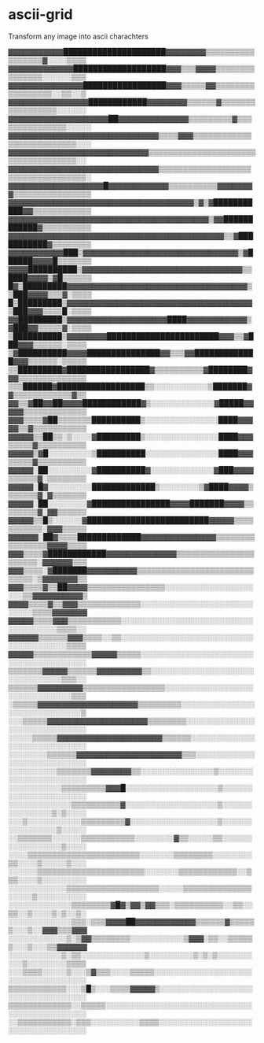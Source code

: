# ascii-grid

Transform any image into ascii charachters

▓▓▓▓▓▓▓▓▓▓▓█████████████████████▓▓▓▓▓▓▓▓▒▒▒▒▒▒▒▒▒▒▒▒▒▒▒▒▒▓░░░░▒▒▒▒ 
▓▓▓▓▓▓▓▓▓▓▓▓▓███████████████████▓▓▓▒▒▒▓▓▓▓▒▒▒▒▒▒▒▒▒▒▒▒▒▒▒░░░░░░▒▒▒ 
▓▓▓▓▓▓▓▓▓▓▓▓▓▓▓█████████████████▓▓▓▒▒▒▒▒▓▓▒▒▒▒▒▒▒▒▒▒▒▒▒▒▒▒▒░░▒▒░░▒ 
▓▓▓▓▓▓▓▓▓▓▓▓▓▓▓▓████████████▓▓▓▓▓▓▓▓▒▒▒▒▒▒▓▒▒▒▒▒▒▒▒▒▒▒▒▒▒▒▒▒░░░░░░ 
▓▓▓▓▓▓▓▓▓▓▓▓▓▓▓▓▓▓▓▓██▓▓▓▓▓▓▓▓▓▓▓▓▓▓▒▒▒▒▒▒▒▒▒▓▒▒▒▒▒▒▒▒▒▒▒▒▒▒▒░░░░░ 
▓▓▓▓▓▓▓▓▓▓▓▓▓▓▓▓▓▓▓▓▓▓▓▓▓▓▓▓▓▓▒▒▒▒▓▓▓▒▒▒▒▒▒▒▒▒▒▒▒▒▒▒▒▒▒▒▒▒▒▒▒▒▒░░░ 
▓▓▓▓▓▓▓▓▓▓▓▓▓▓▓▓▓▓▓▓▓▓▓▓▓▓▓▓▒▒▒▒▒▒▒▒▒▒▒▒▒▒▒▒▒▒▒▒▒▒▒▒▒▒▒▒▒▒▒▒▒▒▒▒░░ 
▓▓▓▓▓▓▓▓▓▓▓▓▓▓▓▓▓▓▓▓▓▓▓▓▓▓▓▓▓▓▒▒▒▒▒▒▒▒▒▒▒▒▒▒▒▒▒▒▒▒▒▒▒▒▒▒▒▒▒▒▒▒▒▒▒░ 
▓▓▓▓▓▓▓▓▓▓▓▓▓▓▓▓▓▓▓█▓▓▓▓▓▓▓▓▓▓▓▓▒▒▒▒▒▒▒▒▒▒▓▓▓▓▓▓▓▓▒▒▒▒▒▒▒▒▒▒▒▒▒▒▒▒ 
▓▓▓▓▓▓▓▓▓▓▓▓▓▓▓▓▓▓▓▓▓▓▓▓▓▓▓▓▓▓▓▓▓▓▓▓▓▒▓▒▓███████████▓▓▒▒▒▒▒▒▒▒▒▒▒▒ 
▓▓▓▓▓▓▓▓▓▓▓▓▓▓▓▓▓▓▓▓▓▓▓▓▓▓▓▓▓▓▓▓▓▓▓▓▓▓▓▓▒▓▓████████████▓▒▒▒▒▒▒▒▒▒▒ 
▓▓▓▓▓▓▓▓▓▓▓▓▓▓▓▓▓▓▓▓▓▓▓▓▓▓▓▓▓▓▓▓▓▓▓▓▓▓▓▓▓▓▓▒▒▓███████████▓▒▒▒▒▒▒▒▒ 
▓▓▓▓▓▓▓▓▓▓▓███▒▓▓▓▓▓▓▓▓▓▓▓▓▓▓▓▓▓▓▓▓▓▓▓▓▓▓▓▓▓▓▓▒▓██████▓▓▓▓█▒▒▒▒▒▒▒ 
▓▓▓▓██████████▒▓▓▓▓▓▓▓▓▓▓▓▓▓▓▓▓▓▓▓▓▓▓▓▓▓▓▓▓▓▓▓▓▒▒████▓▓▓▓▒▓█▒▒▒▒▒▒ 
█▓▒█████████▓▓▓▓▓▓▓▓▓▓▓▓▓▓▓▓▓▓▓▓▓▓▓▓▓▓▓▓▓▓▓▓▓▓▓▓▒▒███▓▓▓▓▒▒▒▓░▒▒▒▒ 
█▒█████████▒▓▓▓▓▓▓▓▓▓▓▓▓▓▓▓▓▓▓▓▓▓▓▓▓▓▓▓▓▓▓▓▓▓▓▓▓▓▒███▓▓▓▒▒▒▒█░▒▒▒▒ 
▓▓█████████▒▓▓▓▓▓▓▓▓▓▓▓▓▓▓▓▓▓▓▓▓████▓▓▓▓▓▓▓▓▓▓▓▓▒▓███▓▓▒▒▒▒▒▓░▒▒▒▒ 
▒██████████▒▓▓▓▓▓▓▓▓███████████████████████▓▓▓▒▒▓███▓▓▓▒▒▒▒▒▒░▒▒▒▒ 
▒▓██████████▓▓▓▓███████████████▓▓▒▒▒▓▓█████████████▓▓▓▒▒▒▒▒▒░▒▒▒▒▒ 
▒▒█████████▓█████████████████▓▒▒▒▒▒▒▒▒▒▒▓████████▓▓▓▒▒▒▒▒▒▒▒▒▒▒▒▒▒ 
▒▒▒██████▓██████████████████▒▒░░░░░░░░░░░▒███████▓▓▒▒▒▒▒▒▒▒▒▒▒▒▓▒▒ 
▓▓▒▒▓██▓▓██▓▓▓▓████████████▓▒░░░░░░░░░░░░░▓█████▓▓▓▓▓▒▒▒▒▒▒▒▒▒▒▒▒▒ 
▓▓▓▒▒▒▒▓██▒▒▒▒▒▒▒██████████▒░░░░░░░░░░░░░░░████▓▓▓▓▓▒▒▓▒▒▒▒▒▒▒▒▒▒▒ 
▓▓▓▓▓▒▒██▒▒░▒░░░░▓█████████▒░░░░░░░░░░░░░░░████▓▓▓▒▒▒▒▒▓▒▒▒▒▒▒▒▒▒▒ 
▓▓▓▓▓▒▓█░░░░░░░░░▒██████████░░░░░░░░░░░░░░░████▓▓▓▒▒▒▒▒▓▒▒▒▒▒▒▒▒▒▒ 
▓▓▓▓▓░██░░░░░░░░░▓██████████▓░░░░░░░░░░░░░▓███▓▓▓▓▒▒▒▒▒▒▓░▒▒▒▒▒▒▒▒ 
▓▓▓▓▓░█▓░░░░░░░░░█████████████▒░░░░░░░░▒▓████▓▓▓▓▒▒▒▒▒▒▒▓░▓▒▒▒▒▒▒▒ 
▓▓▓▓▓░██░░░░░░░░▓████████████████▓▓▓▓███████▓▓▓▓▒▒▒▒▒▒▒▒▓░▓▓▒▒▒▒▒▒ 
▓▓▓▓▓▒▒█▒░░░░░░▓█████████████████████████▓▓▓▓▓▒▒▒▒▒▒▒▒▒▒▒░▓▓▓▒▒▒▒▒ 
▓▓▓▓▓▓░██▓▒▒▒▒█████████████▓▓▓▓▓▓▓▓▓▓▓▓▓▓▓▒▒▒▒▒▒▒▒▒▒▒▒▒▒▒▒▓▓▓▓▒▒▒▒ 
▓▓▓▒▒▒▒▓████████████▓▓▓▓▓▓▓▓▓▓▓▓▓▓▒▒▒▒▒▒▒▒▒▒▒▒▒▒▒▒▒▒▒▒▒▒░▓▓▓▓▓▓▒▒▒ 
▓▓▓▒▒▒▒░▓███████▓▓▓▓▓▓▓▓▓▓▒▒▒▒▒▒▒▒▒▒▒▒▒▒▒▒▒▒▒▒▒▒▒▒▒▒▒▒▒░▒▓▓▓▓▓▓▓▒▒ 
▓▓▓▒▒▒▒▓▒▒██▓▓▓▓▒▒▒▒▒▒▒▒▒▒▒▒▒▒▒▒░░░░░░░░░░░░░░░░░░░░░▒▒▓▓▓▓▓▓▓▓▓▓▒ 
▓▓▓▓▒▒▒▒▓▒▒▓▓▓▒▒▒▒▒▒▒▒▒▒▒▒▒░░░░░░░░░░░░░░░░░░░░░░░░░░░░▒▒▒▒▓▓▓▓▓▓▓ 
▓▓▓▓▓▒▒▒▒▓▓▓▒▒▒▒▒▒▒▒▒▒▒░░░░░░░░░░░░░░░░░░░░░░░░░░░░░░░░░░░░░▒▒▒▒░░ 
▓▓▓▓▓▓▒▒▒▒▒▒▓▓▓▒▒▒▒░░▒▒░░░░░░░░░░░░░░░░░░░░░░░░░░░░░░░░░░░░░░░▒▒▒▒ 
▓▓▓▓▓▒▒▒▒▒▒▒▒▒▒▒▒▓▓▓▓▓▒▒▒▒▒░░░░░░░░░░░░░░░░░░░░░░░░░░░░░░░░░░░░░░░ 
▒▒▒▒▒▒▒▓▓▓▓▓▒▒▒▒▒▒▓▓▓▓▓▓▓▓▓▒▒░░░░░░░░░░░░░░░░░░░░░░░░░░░░░░░░▒▒▒░░ 
▒▒▒▒▒▒▓▓▓▓▓▓▓▓▓▒▒▒▒▒▒▒▒▒▒▒▒▒▒▒▒▒░░░░░░░░░░░░░░░░░░░░░░░░░░░░░░░▒▒▒ 
░▒▒▒▒▒▓▓▓▓▓▓▓▓▓▓▓▓▓▓▓▓▓▓▓▓▒▒▒▒▒▒▒▒▒░░░░░░░░░░░░░░░░░░░░░░░░░░░░░░▒ 
░░░▒▒▒▒▒▓▓▓▓▓▓▓▓▓▓▓▓▓▓▓▓▓▓▓▓▒▒▒▒▒▒▒▒░░░░░░░░░░░░░░░░░░░░░░░░░░░░░░ 
░░░░░▒▒▒▒▒▓▓▓▓▓▓▓▓▓▓▓▓▓▓▓▓▓▓▓▓▓▒▒▒▒▒▒░░░░░░░░░░░░░░░░░░░░░░░░░░░░░ 
░░░░░░░░▒▒▒▒▒▒▓▓▓▓▓▓▓▓▓▓▓▓▓▓▓▓▓▓▓▓▓▒▒▒░░░░░░░░░░░░░░░░░░░░░░░░░░░░ 
░░░░░░░░░░▒▒▒▒▒▒▒▓▓▓▓▓▓▓▓▒▒░░░░░░░░░░░░░░░▒░░░░░░░░░░░░░░░░░░░░░░░ 
░░░░░░░░░░░▒▒▒▒▒▒▒▒▒▓▓▓█░░░░░░░░░░░░░░░░░░░▒░░░░░░░░░░░░░░░░░░░░░░ 
░░░░░░░░░░░░░▒▒▒▒▒▒▒▒▒▒▓░░░░░░░░░░░░░░░░░░░▒░░░░░░░░░░░░░░░▒░▒░░░░ 
░░░▒░░░░░░░░░░░▒▒▒▒▒▒▒▒▒▓░░░░░░░░░░░░░░░░░░▒░░░░░░░░░░░░░░░░▒░░░░░ 
░░▒▒▒▒▒▒▒░░░░░░▒▒▒▒▒▒▒▒▒▒▒░░░░░░░░▓▒▒░░░░░▒▒░░░░░░░░░░░░░░░░░▒░░░░ 
░░░░▒▒▒▒▒▒▒▒▒▒▒▒▒▒▒▒▒▒▒▒▒▒▒░░░░░░░▒▒▒▒▒▒▒▒░░░░░░░░▒▒░░░░▒░░░░░▒░░░ 
░░░░░░▒▒▒▒▒▒▒▒▒▒▒▒▒▒▒▒▒▒▒▒▒▒░░░░░░░▒▒▒▒▒▒▒▒▒▒▒▒░░▒▒▒░░░░▒░░░░░░░░░ 
░░░░░░░░░░░░▒▒▒▒▒▒▒▒▒▒▒▒▒▒▒▒▒▒▒░░░░░▒▒▒▒▒▒▒▒▒▒▒▒▒▒░░░░░▒░░░░░░░░░░ 
░░░░░░░░░░░░░▒▒▒▒▒▒▒▒▓█▓▒▓▓▒▓▓▒▒▒░▒▒▒▒▒▒▒▒▒▒░░▒▒░░▒▒░░▒░░░░▒░▒░░▒░ 
░░░░░░░░░░░░░▒▒▒░▒▒▒▓▓▓▓██▓▓▓▓▓▓▓▓▓▓▓▓▒▒▒▒▒▒▓▒▒▒▒▒▒░░░▒░░▓▓▓▒▒▒▓▓▓ 
░░░░░░░░░░░░▒░▒▓▓▒▒▒▒▒▒▒▒░░░░░░░░░░░▒▓▓▓░▒▒░░▒▒▒▒▒▒░░░▒░░░▒▒▓▓▓▓▓▓ 
░░░░░░░░░░░▒░▒▒░░░░░░░░░░░░░▒░░░░░░░░░▒░▒░▒░░░░░░░░░░▒░░░░░░░░▒▒▒▒ 
░░░▒▒▒▒░░░░░▒░░░▒▓▒▒▒░░░░▒▒▒▒▒░░░░░░░░░░░░░░░░░░░░░░░░░░░░░░░░░░░░ 
▒▒▒▒▒▒▒▒▒▒▒▒░░░▒█▒░░░▒▒▒▒▓▓▓▓▓▒░░░░░░░░░░░░░░░░░░░░░░░░░░░░░░░░░░░ 
▒▒▒▒▒▒▒▒▒▒▒▒▒░░▒▒▒▒▒░░░░░░░░░░░░░░░░░░░░░░░░░░░░░░░░░░░░░░░░░░░░░░ 
░░▒▒▒▒▒▒▒▒▒▒▒░▒▒▒░░░░░░░░░░▒▒▒▒░░░░░░░░░░░░░░░░░░░░░░░░░░░░░░░░░░░
